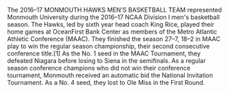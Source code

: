 The 2016–17 MONMOUTH HAWKS MEN'S BASKETBALL TEAM represented Monmouth University during the 2016–17 NCAA Division I men's basketball season. The Hawks, led by sixth year head coach King Rice, played their home games at OceanFirst Bank Center as members of the Metro Atlantic Athletic Conference (MAAC). They finished the season 27–7, 18–2 in MAAC play to win the regular season championship, their second consecutive conference title.[1] As the No. 1 seed in the MAAC Tournament, they defeated Niagara before losing to Siena in the semifinals. As a regular season conference champions who did not win their conference tournament, Monmouth received an automatic bid the National Invitation Tournament. As a No. 4 seed, they lost to Ole Miss in the First Round.
